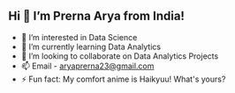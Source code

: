 ## Hi 👋 I’m Prerna Arya from India!
- 👀 I’m interested in Data Science
- 🌱 I’m currently learning Data Analytics
- 💞️ I’m looking to collaborate on Data Analytics Projects
- 📫 Email - aryaprerna23@gmail.com
- ⚡ Fun fact: My comfort anime is Haikyuu! What's yours?

<!---
Arya-Prerna/Arya-Prerna is a ✨ special ✨ repository because its `README.md` (this file) appears on your GitHub profile.
You can click the Preview link to take a look at your changes.
--->
